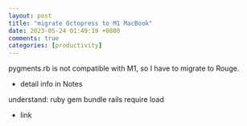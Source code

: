 ```yaml
---
layout: post
title: "migrate Octopress to M1 MacBook"
date: 2023-05-24 01:49:19 +0800
comments: true
categories: [productivity]
---
```


<!-- more -->

pygments.rb is not compatible with M1, so I have to migrate to Rouge.
- detail info in Notes

understand: ruby gem bundle rails require load
- link